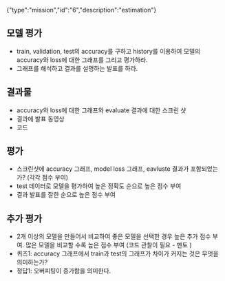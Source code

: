 {"type":"mission","id":"6","description":"estimation"}
## 모델 평가
* train, validation, test의 accuracy를 구하고 history를 이용하여 모델의 accuracy와 loss에 대한 그래프를 그리고 평가하라.
* 그래프를 해석하고 결과를 설명하는 발표를 하라.

## 결과물
* accuracy와 loss에 대한 그래프와 evaluate 결과에 대한 스크린 샷
* 결과에 발표 동영상
* 코드

## 평가
* 스크린샷에 accuracy 그래프, model loss 그래프, eavluste 결과가 포함되었는가? (각각 점수 부여)
* test 데이터로 모델을 평가하여 높은 정확도 순으로 높은 점수 부여
* 결과 발표를 잘한 순으로 높은 점수 부여

## 추가 평가
* 2개 이상의 모델을 만들어서 비교하여 좋은 모델을 선택한 경우 높은 추가 점수 부여. 많은 모델을 비교할 수록 높은 점수 부여 (코드 관찰이 필요 - 멘토 )
* 퀴즈1: accuracy 그래프에서 train과 test의 그래프가 차이가 커지는 것은 무엇을 의미하는가?
* 정답1: 오버피팅이 증가함을 의미한다.
